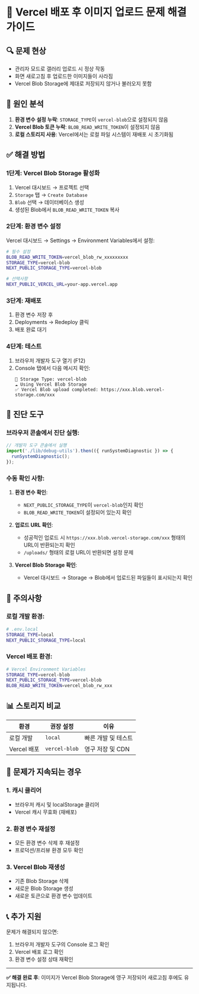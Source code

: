 # 🚨 Vercel 배포 후 이미지 업로드 문제 해결 가이드

## 🔍 **문제 현상**
- 관리자 모드로 갤러리 업로드 시 정상 작동
- 화면 새로고침 후 업로드한 이미지들이 사라짐
- Vercel Blob Storage에 제대로 저장되지 않거나 불러오지 못함

## 🎯 **원인 분석**
1. **환경 변수 설정 누락**: `STORAGE_TYPE`이 `vercel-blob`으로 설정되지 않음
2. **Vercel Blob 토큰 누락**: `BLOB_READ_WRITE_TOKEN`이 설정되지 않음
3. **로컬 스토리지 사용**: Vercel에서는 로컬 파일 시스템이 재배포 시 초기화됨

## ✅ **해결 방법**

### 1단계: Vercel Blob Storage 활성화
1. Vercel 대시보드 → 프로젝트 선택
2. `Storage` 탭 → `Create Database`
3. `Blob` 선택 → 데이터베이스 생성
4. 생성된 Blob에서 `BLOB_READ_WRITE_TOKEN` 복사

### 2단계: 환경 변수 설정
Vercel 대시보드 → Settings → Environment Variables에서 설정:

```bash
# 필수 설정
BLOB_READ_WRITE_TOKEN=vercel_blob_rw_xxxxxxxxx
STORAGE_TYPE=vercel-blob
NEXT_PUBLIC_STORAGE_TYPE=vercel-blob

# 선택사항
NEXT_PUBLIC_VERCEL_URL=your-app.vercel.app
```

### 3단계: 재배포
1. 환경 변수 저장 후
2. Deployments → Redeploy 클릭
3. 배포 완료 대기

### 4단계: 테스트
1. 브라우저 개발자 도구 열기 (F12)
2. Console 탭에서 다음 메시지 확인:
   ```
   🔧 Storage Type: vercel-blob
   ☁️ Using Vercel Blob Storage
   ✅ Vercel Blob upload completed: https://xxx.blob.vercel-storage.com/xxx
   ```

## 🔧 **진단 도구**

### 브라우저 콘솔에서 진단 실행:
```javascript
// 개발자 도구 콘솔에서 실행
import('./lib/debug-utils').then(({ runSystemDiagnostic }) => {
  runSystemDiagnostic();
});
```

### 수동 확인 사항:
1. **환경 변수 확인**:
   - `NEXT_PUBLIC_STORAGE_TYPE`이 `vercel-blob`인지 확인
   - `BLOB_READ_WRITE_TOKEN`이 설정되어 있는지 확인

2. **업로드 URL 확인**:
   - 성공적인 업로드 시 `https://xxx.blob.vercel-storage.com/xxx` 형태의 URL이 반환되는지 확인
   - `/uploads/` 형태의 로컬 URL이 반환되면 설정 문제

3. **Vercel Blob Storage 확인**:
   - Vercel 대시보드 → Storage → Blob에서 업로드된 파일들이 표시되는지 확인

## 🚨 **주의사항**

### 로컬 개발 환경:
```bash
# .env.local
STORAGE_TYPE=local
NEXT_PUBLIC_STORAGE_TYPE=local
```

### Vercel 배포 환경:
```bash
# Vercel Environment Variables
STORAGE_TYPE=vercel-blob
NEXT_PUBLIC_STORAGE_TYPE=vercel-blob
BLOB_READ_WRITE_TOKEN=vercel_blob_rw_xxx
```

## 📊 **스토리지 비교**

| 환경 | 권장 설정 | 이유 |
|------|-----------|------|
| 로컬 개발 | `local` | 빠른 개발 및 테스트 |
| Vercel 배포 | `vercel-blob` | 영구 저장 및 CDN |

## 🔄 **문제가 지속되는 경우**

### 1. 캐시 클리어
- 브라우저 캐시 및 localStorage 클리어
- Vercel 캐시 무효화 (재배포)

### 2. 환경 변수 재설정
- 모든 환경 변수 삭제 후 재설정
- 프로덕션/프리뷰 환경 모두 확인

### 3. Vercel Blob 재생성
- 기존 Blob Storage 삭제
- 새로운 Blob Storage 생성
- 새로운 토큰으로 환경 변수 업데이트

## 📞 **추가 지원**

문제가 해결되지 않으면:
1. 브라우저 개발자 도구의 Console 로그 확인
2. Vercel 배포 로그 확인
3. 환경 변수 설정 상태 재확인

---

**✅ 해결 완료 후**: 이미지가 Vercel Blob Storage에 영구 저장되어 새로고침 후에도 유지됩니다.
